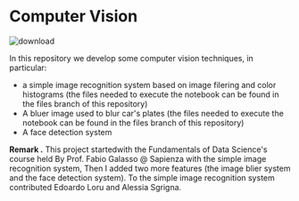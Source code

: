 # Computer Vision

![download](https://user-images.githubusercontent.com/91341004/152332006-8338e370-86ae-4b1f-a25f-0779cb0b1ac5.png)

In this repository we develop some computer vision techniques, in particular:
- a simple image recognition system based on image filering and color histograms (the files needed to execute the notebook can be found in the files branch of this repository)
- A bluer image used to blur car's plates (the files needed to execute the notebook can be found in the files branch of this repository)
- A face detection system

**Remark .** This project startedwith the Fundamentals of Data Science's course held By Prof. Fabio Galasso @ Sapienza with the simple image recognition system, Then I added two more features (the image blier system and the face detection system). To the simple image recognition system contributed Edoardo Loru and Alessia Sgrigna. 

